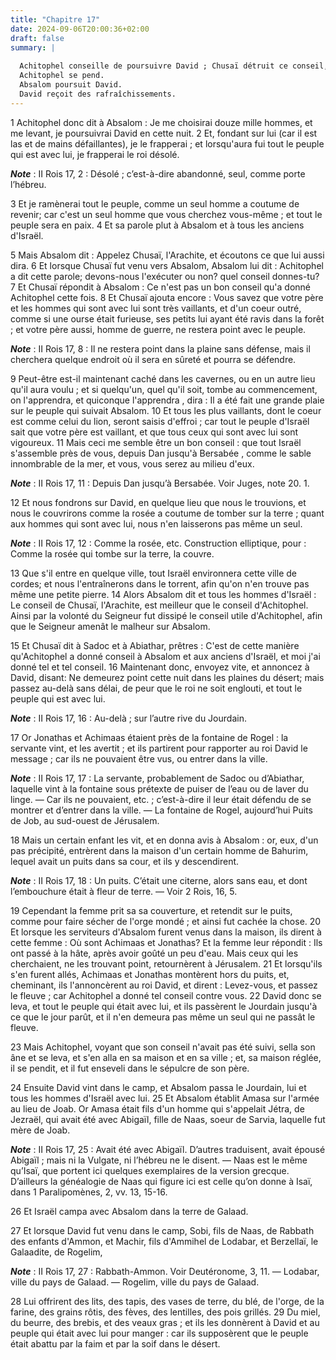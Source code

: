 ```yaml
---
title: "Chapitre 17"
date: 2024-09-06T20:00:36+02:00
draft: false
summary: |
  
  Achitophel conseille de poursuivre David ; Chusaï détruit ce conseil, et fait avertir David, qui passe le Jourdain.
  Achitophel se pend.
  Absalom poursuit David.
  David reçoit des rafraîchissements.
---
```



1 Achitophel donc dit à Absalom : Je me choisirai douze mille hommes, et me levant, je poursuivrai David en cette nuit. 2 Et, fondant sur lui (car il est las et de mains défaillantes), je le frapperai ; et lorsqu'aura fui tout le peuple qui est avec lui, je frapperai le roi désolé.

***Note*** :  II Rois 17, 2 : Désolé ; c’est-à-dire abandonné, seul, comme porte l’hébreu.

3 Et je ramènerai tout le peuple, comme un seul homme a coutume de revenir; car c'est un seul homme que vous cherchez vous-même ; et tout le peuple sera en paix. 4 Et sa parole plut à Absalom et à tous les anciens d'Israël.


5 Mais Absalom dit : Appelez Chusaï, l'Arachite, et écoutons ce que lui aussi dira. 6 Et lorsque Chusaï fut venu vers Absalom, Absalom lui dit : Achitophel a dit cette parole; devons-nous l'exécuter ou non? quel conseil donnes-tu? 7 Et Chusaï répondit à Absalom : Ce n'est pas un bon conseil qu'a donné Achitophel cette fois. 8 Et Chusaï ajouta encore : Vous savez que votre père et les hommes qui sont avec lui sont très vaillants, et d'un coeur outré, comme si une ourse était furieuse, ses petits lui ayant été ravis dans la forêt ; et votre père aussi, homme de guerre, ne restera point avec le peuple.

***Note*** :  II Rois 17, 8 : Il ne restera point dans la plaine sans défense, mais il cherchera quelque endroit où il sera en sûreté et pourra se défendre.

9 Peut-être est-il maintenant caché dans les cavernes, ou en un autre lieu qu'il aura voulu ; et si quelqu'un, quel qu'il soit, tombe au commencement, on l'apprendra, et quiconque l'apprendra , dira : Il a été fait une grande plaie sur le peuple qui suivait Absalom. 10 Et tous les plus vaillants, dont le coeur est comme celui du lion, seront saisis d'effroi ; car tout le peuple d'Israël sait que votre père est vaillant, et que tous ceux qui sont avec lui sont vigoureux. 11 Mais ceci me semble être un bon conseil : que tout Israël s'assemble près de vous, depuis Dan jusqu'à Bersabée , comme le sable innombrable de la mer, et vous, vous serez au milieu d'eux.

***Note*** :  II Rois 17, 11 : Depuis Dan jusqu’à Bersabée. Voir Juges, note 20. 1.

12 Et nous fondrons sur David, en quelque lieu que nous le trouvions, et nous le couvrirons comme la rosée a coutume de tomber sur la terre ; quant aux hommes qui sont avec lui, nous n'en laisserons pas même un seul.

***Note*** :  II Rois 17, 12 : Comme la rosée, etc. Construction elliptique, pour : Comme la rosée qui tombe sur la terre, la couvre.

13 Que s'il entre en quelque ville, tout Israël environnera cette ville de cordes; et nous l'entraînerons dans le torrent, afin qu'on n'en trouve pas même une petite pierre. 14 Alors Absalom dit et tous les hommes d'Israël : Le conseil de Chusaï, l'Arachite, est meilleur que le conseil d'Achitophel. Ainsi par la volonté du Seigneur fut dissipé le conseil utile d'Achitophel, afin que le Seigneur amenât le malheur sur Absalom.


15 Et Chusaï dit à Sadoc et à Abiathar, prêtres : C'est de cette manière qu'Achitophel a donné conseil à Absalom et aux anciens d'Israël, et moi j'ai donné tel et tel conseil. 16 Maintenant donc, envoyez vite, et annoncez à David, disant: Ne demeurez point cette nuit dans les plaines du désert; mais passez au-delà sans délai, de peur que le roi ne soit englouti, et tout le peuple qui est avec lui.

***Note*** :  II Rois 17, 16 : Au-delà ; sur l’autre rive du Jourdain.


17 Or Jonathas et Achimaas étaient près de la fontaine de Rogel : la servante vint, et les avertit ; et ils partirent pour rapporter au roi David le message ; car ils ne pouvaient être vus, ou entrer dans la ville.

***Note*** :  II Rois 17, 17 : La servante, probablement de Sadoc ou d’Abiathar, laquelle vint à la fontaine sous prétexte de puiser de l’eau ou de laver du linge. ― Car ils ne pouvaient, etc. ; c’est-à-dire il leur était défendu de se montrer et d’entrer dans la ville. ― La fontaine de Rogel, aujourd’hui Puits de Job, au sud-ouest de Jérusalem.

18 Mais un certain enfant les vit, et en donna avis à Absalom : or, eux, d'un pas précipité, entrèrent dans la maison d'un certain homme de Bahurim, lequel avait un puits dans sa cour, et ils y descendirent.

***Note*** :  II Rois 17, 18 : Un puits. C’était une citerne, alors sans eau, et dont l’embouchure était à fleur de terre. ― Voir 2 Rois, 16, 5.

19 Cependant la femme prit sa sa couverture, et retendit sur le puits, comme pour faire sécher de l'orge mondé ; et ainsi fut cachée la chose. 20 Et lorsque les serviteurs d'Absalom furent venus dans la maison, ils dirent à cette femme : Où sont Achimaas et Jonathas? Et la femme leur répondit : Ils ont passé à la hâte, après avoir goûté un peu d'eau. Mais ceux qui les cherchaient, ne les trouvant point, retournèrent à Jérusalem. 21 Et lorsqu'ils s'en furent allés, Achimaas et Jonathas montèrent hors du puits, et, cheminant, ils l'annoncèrent au roi David, et dirent : Levez-vous, et passez le fleuve ; car Achitophel a donné tel conseil contre vous. 22 David donc se leva, et tout le peuple qui était avec lui, et ils passèrent le Jourdain jusqu'à ce que le jour parût, et il n'en demeura pas même un seul qui ne passât le fleuve.


23 Mais Achitophel, voyant que son conseil n'avait pas été suivi, sella son âne et se leva, et s'en alla en sa maison et en sa ville ; et, sa maison réglée, il se pendit, et il fut enseveli dans le sépulcre de son père.


24 Ensuite David vint dans le camp, et Absalom passa le Jourdain, lui et tous les hommes d'Israël avec lui. 25 Et Absalom établit Amasa sur l'armée au lieu de Joab. Or Amasa était fils d'un homme qui s'appelait Jétra, de Jezraël, qui avait été avec Abigaïl, fille de Naas, soeur de Sarvia, laquelle fut mère de Joab.

***Note*** :  II Rois 17, 25 : Avait été avec Abigaïl. D’autres traduisent, avait épousé Abigaïl ; mais ni la Vulgate, ni l’hébreu ne le disent. ― Naas est le même qu’Isaï, que portent ici quelques exemplaires de la version grecque. D’ailleurs la généalogie de Naas qui figure ici est celle qu’on donne à Isaï, dans 1 Paralipomènes, 2, vv. 13, 15-16.

26 Et Israël campa avec Absalom dans la terre de Galaad.


27 Et lorsque David fut venu dans le camp, Sobi, fils de Naas, de Rabbath des enfants d'Ammon, et Machir, fils d'Ammihel de Lodabar, et Berzellaï, le Galaadite, de Rogelim,

***Note*** :  II Rois 17, 27 : Rabbath-Ammon. Voir Deutéronome, 3, 11. ― Lodabar, ville du pays de Galaad. ― Rogelim, ville du pays de Galaad.

28 Lui offrirent des lits, des tapis, des vases de terre, du blé, de l'orge, de la farine, des grains rôtis, des fèves, des lentilles, des pois grillés. 29 Du miel, du beurre, des brebis, et des veaux gras ; et ils les donnèrent à David et au peuple qui était avec lui pour manger : car ils supposèrent que le peuple était abattu par la faim et par la soif dans le désert.

